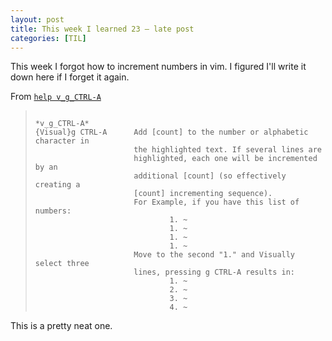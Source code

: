 ```yaml
---
layout: post
title: This week I learned 23 — late post
categories: [TIL]
---
```


This week I forgot how to increment numbers in vim. I figured I'll write it
down here if I forget it again.

From [`help v_g_CTRL-A`][help]
>```
>                                                         *v_g_CTRL-A*
> {Visual}g CTRL-A      Add [count] to the number or alphabetic character in
>                       the highlighted text. If several lines are
>                       highlighted, each one will be incremented by an
>                       additional [count] (so effectively creating a
>                       [count] incrementing sequence).
>                       For Example, if you have this list of numbers:
>                               1. ~
>                               1. ~
>                               1. ~
>                               1. ~
>                       Move to the second "1." and Visually select three
>                       lines, pressing g CTRL-A results in:
>                               1. ~
>                               2. ~
>                               3. ~
>                               4. ~
>```

This is a pretty neat one.

[help]: https://vimhelp.org/change.txt.html#CTRL-A
